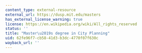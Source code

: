 ```yaml
---
content_type: external-resource
external_url: https://dusp.mit.edu/masters
has_external_license_warning: true
license: https://en.wikipedia.org/wiki/All_rights_reserved
status: ''
title: "Master\u2019s degree in City Planning"
uid: 62fe96f7-cb58-41d3-b3dc-4770f07f630c
wayback_url: ''
---
```

